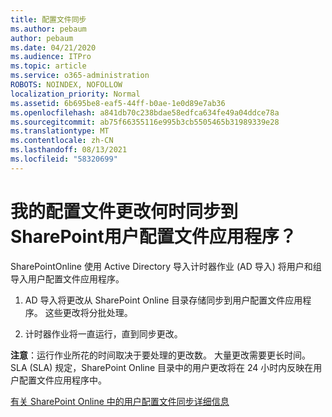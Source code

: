 ```yaml
---
title: 配置文件同步
ms.author: pebaum
author: pebaum
ms.date: 04/21/2020
ms.audience: ITPro
ms.topic: article
ms.service: o365-administration
ROBOTS: NOINDEX, NOFOLLOW
localization_priority: Normal
ms.assetid: 6b695be8-eaf5-44ff-b0ae-1e0d89e7ab36
ms.openlocfilehash: a841db70c238bdae58edfca634fe49a04ddce78a
ms.sourcegitcommit: ab75f66355116e995b3cb5505465b31989339e28
ms.translationtype: MT
ms.contentlocale: zh-CN
ms.lasthandoff: 08/13/2021
ms.locfileid: "58320699"
---
```

# <a name="when-do-my-profile-changes-sync-to-the-sharepoint-user-profile-application"></a>我的配置文件更改何时同步到SharePoint用户配置文件应用程序？

SharePointOnline 使用 Active Directory 导入计时器作业 (AD 导入) 将用户和组导入用户配置文件应用程序。 
  
1. AD 导入将更改从 SharePoint Online 目录存储同步到用户配置文件应用程序。 这些更改将分批处理。
    
2. 计时器作业将一直运行，直到同步更改。
    
**注意**：运行作业所花的时间取决于要处理的更改数。 大量更改需要更长时间。 SLA (SLA) 规定，SharePoint Online 目录中的用户更改将在 24 小时内反映在用户配置文件应用程序中。 
  
[有关 SharePoint Online 中的用户配置文件同步详细信息](https://go.microsoft.com/fwlink/?linkid=875671)
  

